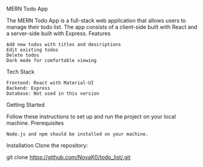 MERN Todo App

The MERN Todo App is a full-stack web application that allows users to manage their todo list. The app consists of a client-side built with React and a server-side built with Express.
Features

    Add new todos with titles and descriptions
    Edit existing todos
    Delete todos
    Dark mode for comfortable viewing

Tech Stack

    Frontend: React with Material-UI
    Backend: Express
    Database: Not used in this version

Getting Started

Follow these instructions to set up and run the project on your local machine.
Prerequisites

    Node.js and npm should be installed on your machine.

Installation
Clone the repository:

git clone https://github.com/NovaK0/todo_list/.git
